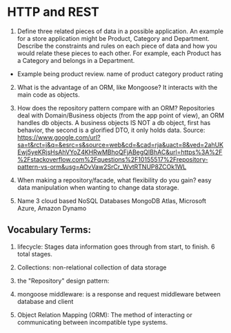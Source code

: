 
# HTTP and REST

1. Define three related pieces of data in a possible application. An example for a store application might be Product, Category and Department. Describe the constraints and rules on each piece of data and how you would relate these pieces to each other. For example, each Product has a Category and belongs in a Department.
 - Example being product review. 
    name of product
    category
    product rating


2. What is the advantage of an ORM, like Mongoose?
	It interacts with the main code as objects.

3. How does the repository pattern compare with an ORM?
	Repositories deal with Domain/Business objects (from the app point of view), an ORM handles db objects. A business objects IS NOT a db object, first has 	behavior, the second is a glorified DTO, it only holds data. Source: https://www.google.com/url?sa=t&rct=j&q=&esrc=s&source=web&cd=&cad=rja&uact=8&ved=2ahUKEwj5yeKRjsHsAhVYoZ4KHRwMBhoQFjABegQIBhAC&url=https%3A%2F%2Fstackoverflow.com%2Fquestions%2F10155517%2Frepository-pattern-vs-orm&usg=AOvVaw2SrCr_WvtRTNUP8ZCOk1WL
	
4. When making a repository/facade, what flexibility do you gain?
easy data manipulation when wanting to change data storage. 

5. Name 3 cloud based NoSQL Databases
MongoDB Atlas, Microsoft Azure,  Amazon Dynamo

## Vocabulary Terms: 

1. lifecycle: Stages data information goes through from start, to finish. 6 total stages.

2. Collections: non-relational  collection of data storage

3. the "Repository" design pattern: 

4. mongoose middleware: is a response and request middleware between database and client

5. Object Relation Mapping (ORM): The method of interacting or communicating between incompatible type systems. 
